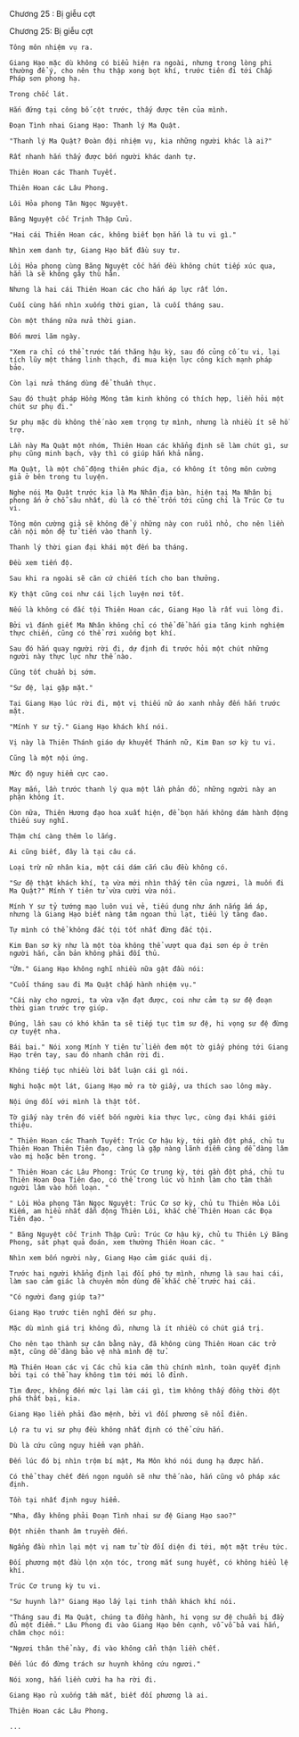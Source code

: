 




Chương 25 : Bị giễu cợt


Chương 25: Bị giễu cợt

	Tông môn nhiệm vụ ra.

	Giang Hạo mặc dù không có biểu hiện ra ngoài, nhưng trong lòng phi thường để ý, cho nên thu thập xong bọt khí, trước tiên đi tới Chấp Pháp sơn phong hạ.

	Trong chốc lát.

	Hắn đứng tại công bố cột trước, thấy được tên của mình.

	Đoạn Tình nhai Giang Hạo: Thanh lý Ma Quật.

	"Thanh lý Ma Quật? Đoàn đội nhiệm vụ, kia những người khác là ai?"

	Rất nhanh hắn thấy được bốn người khác danh tự.

	Thiên Hoan các Thanh Tuyết.

	Thiên Hoan các Lâu Phong.

	Lôi Hỏa phong Tân Ngọc Nguyệt.

	Băng Nguyệt cốc Trịnh Thập Cửu.

	"Hai cái Thiên Hoan các, không biết bọn hắn là tu vi gì."

	Nhìn xem danh tự, Giang Hạo bắt đầu suy tư.

	Lôi Hỏa phong cùng Băng Nguyệt cốc hắn đều không chút tiếp xúc qua, hẳn là sẽ không gây thù hằn.

	Nhưng là hai cái Thiên Hoan các cho hắn áp lực rất lớn.

	Cuối cùng hắn nhìn xuống thời gian, là cuối tháng sau.

	Còn một tháng nữa nửa thời gian.

	Bốn mươi lăm ngày.

	"Xem ra chỉ có thể trước tấn thăng hậu kỳ, sau đó củng cố tu vi, lại tích lũy một tháng linh thạch, đi mua kiện lực công kích mạnh pháp bảo.

	Còn lại nửa tháng dùng để thuần thục.

	Sau đó thuật pháp Hồng Mông tâm kinh không có thích hợp, liền hỏi một chút sư phụ đi."

	Sư phụ mặc dù không thế nào xem trọng tự mình, nhưng là nhiều ít sẽ hỗ trợ.

	Lần này Ma Quật một nhóm, Thiên Hoan các khẳng định sẽ làm chút gì, sư phụ cũng minh bạch, vậy thì có giúp hắn khả năng.

	Ma Quật, là một chỗ động thiên phúc địa, có không ít tông môn cường giả ở bên trong tu luyện.

	Nghe nói Ma Quật trước kia là Ma Nhân địa bàn, hiện tại Ma Nhân bị phong ấn ở chỗ sâu nhất, dù là có thể trốn tới cũng chỉ là Trúc Cơ tu vi.

	Tông môn cường giả sẽ không để ý những này con ruồi nhỏ, cho nên liền cần nội môn đệ tử tiến vào thanh lý.

	Thanh lý thời gian đại khái một đến ba tháng.

	Đều xem tiến độ.

	Sau khi ra ngoài sẽ căn cứ chiến tích cho ban thưởng.

	Kỳ thật cũng coi như cái lịch luyện nơi tốt.

	Nếu là không có đắc tội Thiên Hoan các, Giang Hạo là rất vui lòng đi.

	Bởi vì đánh giết Ma Nhân không chỉ có thể để hắn gia tăng kinh nghiệm thực chiến, cũng có thể rơi xuống bọt khí.

	Sau đó hắn quay người rời đi, dự định đi trước hỏi một chút những người này thực lực như thế nào.

	Cũng tốt chuẩn bị sớm.

	"Sư đệ, lại gặp mặt."

	Tại Giang Hạo lúc rời đi, một vị thiếu nữ áo xanh nhảy đến hắn trước mặt.

	"Mính Y sư tỷ." Giang Hạo khách khí nói.

	Vị này là Thiên Thánh giáo dự khuyết Thánh nữ, Kim Đan sơ kỳ tu vi.

	Cũng là một nội ứng.

	Mức độ nguy hiểm cực cao.

	May mắn, lần trước thanh lý qua một lần phản đồ, những người này an phận không ít.

	Còn nữa, Thiên Hương đạo hoa xuất hiện, để bọn hắn không dám hành động thiếu suy nghĩ.

	Thậm chí càng thêm lo lắng.

	Ai cũng biết, đây là tại câu cá.

	Loại trừ nữ nhân kia, một cái dám cắn câu đều không có.

	"Sư đệ thật khách khí, ta vừa mới nhìn thấy tên của ngươi, là muốn đi Ma Quật?" Mính Y tiên tử vừa cười vừa nói.

	Mính Y sư tỷ tướng mạo luôn vui vẻ, tiếu dung như ánh nắng ấm áp, nhưng là Giang Hạo biết nàng tâm ngoan thủ lạt, tiếu lý tàng đao.

	Tự mình có thể không đắc tội tốt nhất đừng đắc tội.

	Kim Đan sơ kỳ như là một tòa không thể vượt qua đại sơn ép ở trên người hắn, căn bản không phải đối thủ.

	"Ừm." Giang Hạo không nghĩ nhiều nữa gật đầu nói:

	"Cuối tháng sau đi Ma Quật chấp hành nhiệm vụ."

	"Cái này cho ngươi, ta vừa vặn đạt được, coi như cảm tạ sư đệ đoạn thời gian trước trợ giúp.

	Đúng, lần sau có khó khăn ta sẽ tiếp tục tìm sư đệ, hi vọng sư đệ đừng cự tuyệt nha.

	Bái bai." Nói xong Mính Y tiên tử liền đem một tờ giấy phóng tới Giang Hạo trên tay, sau đó nhanh chân rời đi.

	Không tiếp tục nhiều lời bất luận cái gì nói.

	Nghi hoặc một lát, Giang Hạo mở ra tờ giấy, ưa thích sao lông mày.

	Nội ứng đối với mình là thật tốt.

	Tờ giấy này trên đó viết bốn người kia thực lực, cùng đại khái giới thiệu.

	" Thiên Hoan các Thanh Tuyết: Trúc Cơ hậu kỳ, tới gần đột phá, chủ tu Thiên Hoan Thiên Tiên đạo, càng là gặp nàng lãnh diễm càng dễ dàng lâm vào mị hoặc bên trong. "

	" Thiên Hoan các Lâu Phong: Trúc Cơ trung kỳ, tới gần đột phá, chủ tu Thiên Hoan Đọa Tiên đạo, có thể trong lúc vô hình làm cho tâm thần người lâm vào hỗn loạn. "

	" Lôi Hỏa phong Tân Ngọc Nguyệt: Trúc Cơ sơ kỳ, chủ tu Thiên Hỏa Lôi Kiếm, am hiểu nhất dẫn động Thiên Lôi, khắc chế Thiên Hoan các Đọa Tiên đạo. "

	" Băng Nguyệt cốc Trịnh Thập Cửu: Trúc Cơ hậu kỳ, chủ tu Thiên Lý Băng Phong, sát phạt quả đoán, xem thường Thiên Hoan các. "

	Nhìn xem bốn người này, Giang Hạo cảm giác quái dị.

	Trước hai người khẳng định lại đối phó tự mình, nhưng là sau hai cái, làm sao cảm giác là chuyên môn dùng để khắc chế trước hai cái.

	"Có người đang giúp ta?"

	Giang Hạo trước tiên nghĩ đến sư phụ.

	Mặc dù mình giá trị không đủ, nhưng là ít nhiều có chút giá trị.

	Cho nên tạo thành sự cân bằng này, đã không cùng Thiên Hoan các trở mặt, cũng dễ dàng bảo vệ nhà mình đệ tử.

	Mà Thiên Hoan các vị Các chủ kia căm thù chính mình, toàn quyết định bởi tại có thể hay không tìm tới mới lô đỉnh.

	Tìm được, không đến mức lại làm cái gì, tìm không thấy đồng thời đột phá thất bại, kia.

	Giang Hạo liền phải đào mệnh, bởi vì đối phương sẽ nổi điên.

	Lộ ra tu vi sư phụ đều không nhất định có thể cứu hắn.

	Dù là cứu cũng nguy hiểm vạn phần.

	Đến lúc đó bị nhìn trộm bí mật, Ma Môn khó nói dung hạ được hắn.

	Có thể thay chết đến ngọn nguồn sẽ như thế nào, hắn cũng vô pháp xác định.

	Tồn tại nhất định nguy hiểm.

	"Nha, đây không phải Đoạn Tình nhai sư đệ Giang Hạo sao?"

	Đột nhiên thanh âm truyền đến.

	Ngẩng đầu nhìn lại một vị nam tử từ đối diện đi tới, một mặt trêu tức.

	Đối phương một đầu lộn xộn tóc, trong mắt sung huyết, có không hiểu lệ khí.

	Trúc Cơ trung kỳ tu vi.

	"Sư huynh là?" Giang Hạo lấy lại tinh thần khách khí nói.

	"Tháng sau đi Ma Quật, chúng ta đồng hành, hi vọng sư đệ chuẩn bị đầy đủ một điểm." Lâu Phong đi vào Giang Hạo bên cạnh, vỗ vỗ bả vai hắn, châm chọc nói:

	"Ngươi thân thể này, đi vào không cẩn thận liền chết.

	Đến lúc đó đừng trách sư huynh không cứu ngươi."

	Nói xong, hắn liền cười ha ha rời đi.

	Giang Hạo rủ xuống tầm mắt, biết đối phương là ai.

	Thiên Hoan các Lâu Phong.

	...




